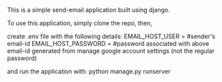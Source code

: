 This is a simple send-email application built using django.


To use this application, simply clone the repo, then, 

create .env file with the following details:
EMAIL_HOST_USER = #sender's email-id
EMAIL_HOST_PASSWORD = #password associated with above email-id generated from manage google account settings (not the regular password)


and run the application with:
python manage.py runserver
